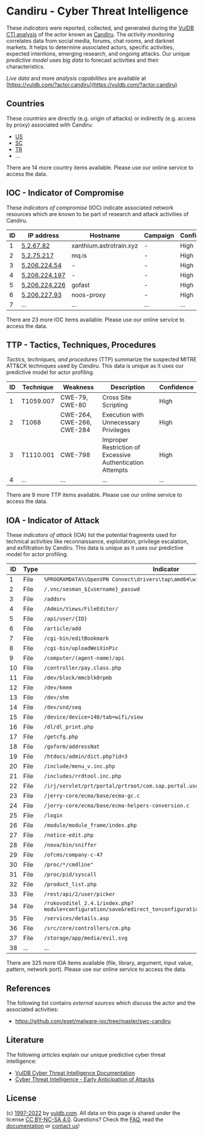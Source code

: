 # Candiru - Cyber Threat Intelligence

These _indicators_ were reported, collected, and generated during the [VulDB CTI analysis](https://vuldb.com/?kb.cti) of the actor known as [Candiru](https://vuldb.com/?actor.candiru). The _activity monitoring_ correlates data from social media, forums, chat rooms, and darknet markets. It helps to determine associated actors, specific activities, expected intentions, emerging research, and ongoing attacks. Our unique _predictive model_ uses _big data_ to forecast activities and their characteristics.

_Live data_ and more _analysis capabilities_ are available at [https://vuldb.com/?actor.candiru](https://vuldb.com/?actor.candiru)

## Countries

These _countries_ are directly (e.g. origin of attacks) or indirectly (e.g. access by proxy) associated with Candiru:

* [US](https://vuldb.com/?country.us)
* [SC](https://vuldb.com/?country.sc)
* [TR](https://vuldb.com/?country.tr)
* ...

There are 14 more country items available. Please use our online service to access the data.

## IOC - Indicator of Compromise

These _indicators of compromise_ (IOC) indicate associated network resources which are known to be part of research and attack activities of Candiru.

ID | IP address | Hostname | Campaign | Confidence
-- | ---------- | -------- | -------- | ----------
1 | [5.2.67.82](https://vuldb.com/?ip.5.2.67.82) | xanthium.astrotrain.xyz | - | High
2 | [5.2.75.217](https://vuldb.com/?ip.5.2.75.217) | mq.is | - | High
3 | [5.206.224.54](https://vuldb.com/?ip.5.206.224.54) | - | - | High
4 | [5.206.224.197](https://vuldb.com/?ip.5.206.224.197) | - | - | High
5 | [5.206.224.226](https://vuldb.com/?ip.5.206.224.226) | gofast | - | High
6 | [5.206.227.93](https://vuldb.com/?ip.5.206.227.93) | noos-proxy | - | High
7 | ... | ... | ... | ...

There are 23 more IOC items available. Please use our online service to access the data.

## TTP - Tactics, Techniques, Procedures

_Tactics, techniques, and procedures_ (TTP) summarize the suspected MITRE ATT&CK techniques used by _Candiru_. This data is unique as it uses our predictive model for actor profiling.

ID | Technique | Weakness | Description | Confidence
-- | --------- | -------- | ----------- | ----------
1 | T1059.007 | CWE-79, CWE-80 | Cross Site Scripting | High
2 | T1068 | CWE-264, CWE-266, CWE-284 | Execution with Unnecessary Privileges | High
3 | T1110.001 | CWE-798 | Improper Restriction of Excessive Authentication Attempts | High
4 | ... | ... | ... | ...

There are 9 more TTP items available. Please use our online service to access the data.

## IOA - Indicator of Attack

These _indicators of attack_ (IOA) list the potential fragments used for technical activities like reconnaissance, exploitation, privilege escalation, and exfiltration by Candiru. This data is unique as it uses our predictive model for actor profiling.

ID | Type | Indicator | Confidence
-- | ---- | --------- | ----------
1 | File | `%PROGRAMDATA%\OpenVPN Connect\drivers\tap\amd64\win10` | High
2 | File | `/.vnc/sesman_${username}_passwd` | High
3 | File | `/addsrv` | Low
4 | File | `/Admin/Views/FileEditor/` | High
5 | File | `/api/user/{ID}` | High
6 | File | `/article/add` | Medium
7 | File | `/cgi-bin/editBookmark` | High
8 | File | `/cgi-bin/uploadWeiXinPic` | High
9 | File | `/computer/(agent-name)/api` | High
10 | File | `/controller/pay.class.php` | High
11 | File | `/dev/block/mmcblk0rpmb` | High
12 | File | `/dev/kmem` | Medium
13 | File | `/dev/shm` | Medium
14 | File | `/dev/snd/seq` | Medium
15 | File | `/device/device=140/tab=wifi/view` | High
16 | File | `/dl/dl_print.php` | High
17 | File | `/getcfg.php` | Medium
18 | File | `/goform/addressNat` | High
19 | File | `/htdocs/admin/dict.php?id=3` | High
20 | File | `/include/menu_v.inc.php` | High
21 | File | `/includes/rrdtool.inc.php` | High
22 | File | `/irj/servlet/prt/portal/prtroot/com.sap.portal.usermanagement.admin.UserMapping` | High
23 | File | `/jerry-core/ecma/base/ecma-gc.c` | High
24 | File | `/jerry-core/ecma/base/ecma-helpers-conversion.c` | High
25 | File | `/login` | Low
26 | File | `/module/module_frame/index.php` | High
27 | File | `/notice-edit.php` | High
28 | File | `/nova/bin/sniffer` | High
29 | File | `/ofcms/company-c-47` | High
30 | File | `/proc/*/cmdline"` | High
31 | File | `/proc/pid/syscall` | High
32 | File | `/product_list.php` | High
33 | File | `/rest/api/2/user/picker` | High
34 | File | `/rukovoditel_2.4.1/index.php?module=configuration/save&redirect_to=configuration/application` | High
35 | File | `/services/details.asp` | High
36 | File | `/src/core/controllers/cm.php` | High
37 | File | `/storage/app/media/evil.svg` | High
38 | ... | ... | ...

There are 325 more IOA items available (file, library, argument, input value, pattern, network port). Please use our online service to access the data.

## References

The following list contains _external sources_ which discuss the actor and the associated activities:

* https://github.com/eset/malware-ioc/tree/master/swc-candiru

## Literature

The following _articles_ explain our unique predictive cyber threat intelligence:

* [VulDB Cyber Threat Intelligence Documentation](https://vuldb.com/?kb.cti)
* [Cyber Threat Intelligence - Early Anticipation of Attacks](https://www.scip.ch/en/?labs.20201022)

## License

(c) [1997-2022](https://vuldb.com/?kb.changelog) by [vuldb.com](https://vuldb.com/?kb.about). All data on this page is shared under the license [CC BY-NC-SA 4.0](https://creativecommons.org/licenses/by-nc-sa/4.0/). Questions? Check the [FAQ](https://vuldb.com/?kb.faq), read the [documentation](https://vuldb.com/?kb) or [contact us](https://vuldb.com/?contact)!
